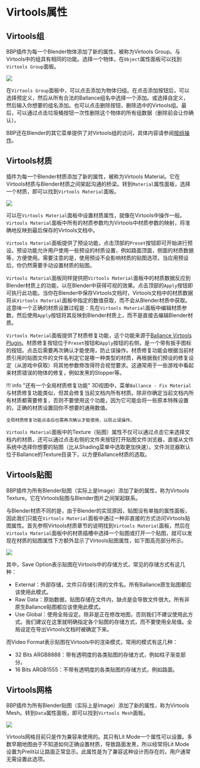 # Virtools属性

## Virtools组

BBP插件为每一个Blender物体添加了新的属性，被称为Virtools Group。与Virtools中的组具有相同的功能。选择一个物体，在`Object`属性面板可以找到`Virtools Group`面板。

![](../imgs/virtools-group.png)

在`Virtools Group`面板中，可以点击添加为物体归组。在点击添加按钮后，可以选择预定义，然后从所有合法的Ballance组名中选择一个添加。或选择自定义，然后输入你想要的组名添加。也可以点击删除按钮，删除选中的Virtools组。最后，可以通过点击垃圾桶按钮一次性删除这个物体的所有组数据（删除前会让你确认）。

BBP还在Blender的其它菜单提供了对Virtools组的访问，具体内容请参阅[按组操作](./group-operations.md)。

## Virtools材质

插件为每一个Blender材质添加了新的属性，被称为Virtools Material。它在Virtools材质与Blender材质之间架起沟通的桥梁。转到`Material`属性面板，选择一个材质，即可以找到`Virtools Material`面板。

![](../imgs/virtools-material.png)

可以在`Virtools Material`面板中设置材质属性，就像在Virtools中操作一般。`Virtools Material`面板中所有的材质参数均为Virtools中材质参数的映射，将准确地反映到最后保存的Virtools文档中。

`Virtools Material`面板提供了预设功能，点击顶部的`Preset`按钮即可开始进行预设。预设功能允许用户使用一些预设的材质设置，例如路面顶面，侧面的材质数据等，方便使用。需要注意的是，使用预设不会影响材质的贴图选项，当应用预设后，你仍然需要手动设置材质的贴图。

`Virtools Material`面板同样提供把`Virtools Material`面板中的材质数据反应到Blender材质上的功能，以在Blender中获得可视的效果。点击顶部的`Apply`按钮即可执行此功能。当你在Blender中保存Virtools文档时，Virtools文档中的材质数据将从`Virtools Material`面板中指定的数值获取，而不会从Blender材质中获取。这意味一个正确的材质设置过程是：先在`Virtools Material`面板中编辑材质参数，然后使用`Apply`按钮将其反映到Blender材质上，而不是直接去编辑Blender材质。

`Virtools Material`面板提供了材质修复功能，这个功能来源于[Ballance Virtools Plugin](https://github.com/yyc12345/BallanceVirtoolsHelper)。材质修复按钮位于`Preset`按钮和`Apply`按钮的右侧，是一个带有扳手图标的按钮。点击后需要再次确认才能使用，防止误操作。材质修复功能会根据当前材质引用的贴图文件的文件名判定它是哪一种类型的材质，再根据我们预设的修复设定（从游戏中获取）将其他参数修改得符合视觉要求。这通常用于一些游戏中看起来材质错误的物体的修复，例如发黑的Stopper等。

!!! info "还有一个全局材质修复功能"
    3D视图中，菜单`Ballance - Fix Material`与材质修复功能类似，但其会修复当前文档内所有材质。除非你确定当前文档内所有材质都需要修复，否则不要使用这个功能，因为它可能会将一些原本特殊设置的，正确的材质设置回你不想要的通用数值。

    全局材质修复功能点击后也需再次确认才能使用，以防止误操作。

`Virtools Material`面板中的Texture（贴图）属性不仅可以通过点击它来选择文档内的材质，还可以通过点击右侧的文件夹按钮打开贴图文件浏览器，直接从文件系统中选择你想要的贴图（比从Shading菜单中选取更加快速）。文件浏览器默认位于Ballance的Texture目录下，以方便Ballance材质的选取。

## Virtools贴图

BBP插件为所有Blender贴图（实际上是Image）添加了新的属性，称为Virtools Texture。它在Virtools贴图与Blender图片之间架起联系。

与Blender材质不同的是，由于Blender的实现原因，贴图没有单独的属性面板，因此我们只能在`Virtools Material`面板中通过一种非直接的方式访问Virtools贴图属性。首先参照Virtools材质章节的说明找到`Virtools Material`面板，然后在`Virtools Material`面板中的材质插槽中选择一个贴图或打开一个贴图，就可以发现在材质的贴图属性下方额外显示了Virtools贴图属性，如下图高亮部分所示。

![](../imgs/virtools-texture.png)

其中，Save Option表示贴图在Virtools中的存储方式，常见的存储方式有这几种：

* External：外部存储，文件只存储引用的文件名。所有Ballance原生贴图都应该使用此模式。
* Raw Data：原始数据，贴图存储在文件内，缺点是会导致文件很大。所有非原生Ballance贴图都应该使用此模式。
* Use Global：使用全局设定。除非是正在修改地图，否则我们不建议使用此方式。我们建议在这里就明确指定各个贴图的存储方式，而不要使用全局值。全局设定在导出Virtools文档时被确定下来。

而Video Format表示贴图在Virtools中的渲染模式，常用的模式有这几种：

* 32 Bits ARGB8888：带有透明度的各类贴图的存储方式，例如柱子渐变部分。
* 16 Bits ARGB1555：不带有透明度的各类贴图的存储方式，例如路面。

## Virtools网格

BBP插件为所有Blender贴图（实际上是Image）添加了新的属性，称为Virtools Mesh。转到`Data`属性面板，即可以找到`Virtools Mesh`面板。

![](../imgs/virtools-mesh.png)

Virtools网格目前只是作为兼容来使用的。其只有Lit Mode一个属性可以设置。多数早期地图由于不知道如何正确设置材质，导致路面发黑，所以经常将Lit Mode设置为Prelit以让路面正常显示。此属性是为了兼容这种设计而存在的，用户通常无需设置此选项。
